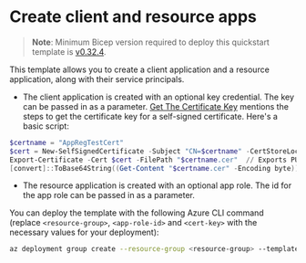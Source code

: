 # Create client and resource apps

> **Note**: Minimum Bicep version required to deploy this quickstart template is [v0.32.4](https://github.com/Azure/bicep/releases/tag/v0.32.4).

This template allows you to create a client application and a resource application, along with their service principals.

* The client application is created with an optional key credential. The key can be passed in as a parameter. [Get The Certificate Key](https://learn.microsoft.com/en-us/graph/applications-how-to-add-certificate?tabs=http#get-the-certificate-key) mentions the steps to get the certificate key for a self-signed certificate. Here's a basic script:

```powershell
$certname = "AppRegTestCert"
$cert = New-SelfSignedCertificate -Subject "CN=$certname" -CertStoreLocation "Cert:\CurrentUser\My" -KeyExportPolicy Exportable -KeySpec Signature -KeyLength 2048 -KeyAlgorithm RSA -HashAlgorithm SHA256
Export-Certificate -Cert $cert -FilePath "$certname.cer"  // Exports PUBLIC cert
[convert]::ToBase64String((Get-Content "$certname.cer" -Encoding byte))  | Out-File -FilePath "20231004.$certname.txt"
```

* The resource application is created with an optional app role. The id for the app role can be passed in as a parameter.

You can deploy the template with the following Azure CLI command (replace `<resource-group>`, `<app-role-id>` and `<cert-key>` with the necessary values for your deployment):

```sh
az deployment group create --resource-group <resource-group> --template-file main.bicep --parameters appRoleId='<app-role-id>' certKey='<cert-key>'
```
